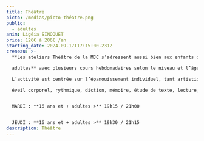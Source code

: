 ```yaml
---
title: Théâtre
picto: /medias/picto-théatre.png
public:
  - adultes
anim: Ligéia SINOQUET
price: 126€ à 206€ /an
starting_date: 2024-09-17T17:15:00.231Z
creneau: >-
  **Les ateliers Théâtre de la MJC s’adressent aussi bien aux enfants qu’aux 

  adultes** avec plusieurs cours hebdomadaires selon le niveau et l’âge des participants.\

  L’activité est centrée sur l’épanouissement individuel, tant artistique qu’intellectuel : 

  éveil corporel, rythmique, diction, mémoire, étude de texte, lecture, déplacements...


  MARDI : **16 ans et + adultes >** 19h15 / 21h00


  JEUDI : **16 ans et + adultes >** 19h30 / 21h15
description: Théâtre
---
```

